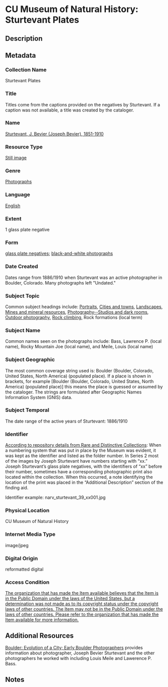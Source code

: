 # CU Museum of Natural History: Sturtevant Plates

## Description

## Metadata

### Collection Name
Sturtevant Plates
### Title
Titles come from the captions provided on the negatives by Sturtevant. If a caption was not available, a title was created by the cataloger.
### Name
[Sturtevant, J. Bevier (Joseph Bevier), 1851-1910](http://id.worldcat.org/fast/352744)
### Resource Type
[Still image](http://id.loc.gov/vocabulary/resourceTypes/img)
### Genre
[Photographs](http://id.loc.gov/authorities/genreForms/gf2017027249)
### Language
[English](http://id.loc.gov/vocabulary/iso639-2/eng)
### Extent
1 glass plate negative
### Form
[glass plate negatives](http://vocab.getty.edu/page/aat/300393160); [black-and-white photographs](http://vocab.getty.edu/page/aat/300128347)
### Date Created
Dates range from 1886/1910 when Sturtevant was an active photographer in Boulder, Colorado. Many photographs left "Undated."
### Subject Topic
Common subject headings include: [Portraits](http://id.worldcat.org/fast/1072324), [Cities and towns](http://id.worldcat.org/fast/861748), [Landscapes](http://id.worldcat.org/fast/1735625), [Mines and mineral resources](http://id.worldcat.org/fast/1022541), [Photography--Studios and dark rooms](http://id.worldcat.org/fast/1061833), [Outdoor photography](http://id.worldcat.org/fast/1049157), [Rock climbing](http://id.worldcat.org/fast/1099140), Rock formations (local term)
### Subject Name
Common names seen on the photographs include: Bass, Lawrence P. (local name), Rocky Mountain Joe (local name), and Meile, Louis (local name)
### Subject Geographic
The most common coverage string used is: Boulder (Boulder, Colorado, United States, North America) (populated place). If a place is shown in brackets, for example [Boulder (Boulder, Colorado, United States, North America) (populated place)] this means the place is guessed or assumed by the cataloger. The strings are formulated after Geographic Names Information System (GNIS) data. 
### Subject Temporal
The date range of the active years of Sturtevant: 1886/1910
### Identifier
[According to repository details from Rare and Distinctive Collections](https://archives.colorado.edu/repositories/2/resources/1679): When a numbering system that was put in place by the Museum was evident, it was kept as the identifier and listed as the folder number. In Series 2 most of the images by Joseph Sturtevant have numbers starting with “xx.” Joseph Sturtevant’s glass plate negatives, with the identifiers of “xx” before their number, sometimes have a corresponding photographic print also located within the collection. When this occurred, a note identifying the location of the print was placed in the “Additional Description” section of the finding aid.

Identifier example: narv_sturtevant_39_xx001.jpg
### Physical Location
CU Museum of Natural History
### Internet Media Type
image/jpeg
### Digital Origin
reformatted digital
### Access Condition
[The organization that has made the Item available believes that the Item is in the Public Domain under the laws of the United States, but a determination was not made as to its copyright status under the copyright laws of other countries. The Item may not be in the Public Domain under the laws of other countries. Please refer to the organization that has made the Item available for more information.](http://rightsstatements.org/vocab/NoC-US/1.0/)
## Additional Resources

[Boulder: Evolution of a City; Early Boulder Photographers](https://upcolorado.com/university-press-of-colorado/item/download/256_b7bb2518d8024311f56f4f107426111e) provides information about photographer, Joseph Bevier Sturtevant and the other photographers he worked with including Louis Meile and Lawerence P. Bass.

## Notes
